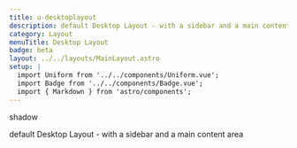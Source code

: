 ```yaml
---
title: u-desktoplayout
description: default Desktop Layout - with a sidebar and a main content area
category: Layout
menuTitle: Desktop Layout
badge: beta
layout: ../../layouts/MainLayout.astro
setup: |
  import Uniform from '../../components/Uniform.vue';
  import Badge from '../../components/Badge.vue';
  import { Markdown } from 'astro/components';
---
```


<Badge> shadow </Badge>

default Desktop Layout - with a sidebar and a main content area

</table>

</table>
